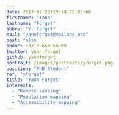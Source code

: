 ```yaml
---
date: 2017-07-23T19:34:28+02:00
firstname: "Yann"
lastname: "Forget"
abbrv: "Y. Forget"
mail: "yannforget@mailbox.org"
past: false
phone: +32-2-650.58.09
twitter: yann_forget
github: yannforget
portrait: /images/portraits/yforget.png
position: "PhD Student"
ref: "yforget"
title: "Yann Forget"
interests:
  - "Remote sensing"
  - "Population mapping"
  - "Accessibility mapping"
---
```


